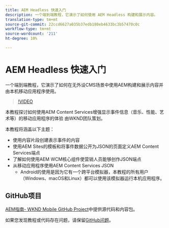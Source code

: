 ```yaml
---
title: AEM Headless 快速入门
description: 一个端到端教程，它演示了如何使用 AEM Headless 构建和展示内容。
translation-type: tm+mt
source-git-commit: 22ccd6627a035b37edb180eb4633bc3b57470c0c
workflow-type: tm+mt
source-wordcount: '211'
ht-degree: 10%

---
```



# AEM Headless 快速入门

一个端到端教程，它演示了如何在无外设CMS场景中使用AEM构建和展示内容并由本机移动应用程序使用。

>[!VIDEO](https://video.tv.adobe.com/v/28315/?quality=12&learn=on)

本教程探讨如何使用AEM Content Services增强显示事件信息（音乐、性能、艺术等）的移动应用程序的体验 由WKND团队策划。

本教程将涵盖以下主题：

* 使用内容片段创建表示事件的内容
* 使用AEM Sites的模板和将事件数据公开为JSON的页面定义AEM Content Services端点
* 了解如何使用AEM WCM核心组件使营销人员能够创作JSON端点
* 从移动应用程序使用AEM Content Services JSON
   * Android的使用是因为它有一个跨平台模拟器，本教程的所有用户（Windows、macOS和Linux）都可以使用该模拟器运行本机应用程序。

## GitHub项目

[AEM指南- WKND Mobile GitHub Project](https://github.com/adobe/aem-guides-wknd-mobile)中提供源代码和内容包。

如果您发现教程或代码存在问题，请保留[GitHub问题](https://github.com/adobe/aem-guides-wknd-mobile/issues)。

